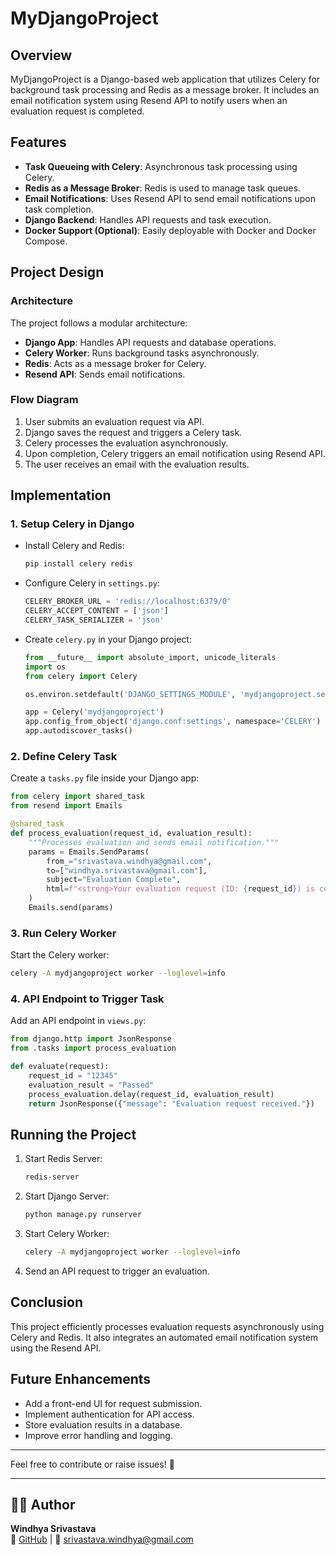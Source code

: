 # MyDjangoProject

## Overview
MyDjangoProject is a Django-based web application that utilizes Celery for background task processing and Redis as a message broker. It includes an email notification system using Resend API to notify users when an evaluation request is completed.

## Features
- **Task Queueing with Celery**: Asynchronous task processing using Celery.
- **Redis as a Message Broker**: Redis is used to manage task queues.
- **Email Notifications**: Uses Resend API to send email notifications upon task completion.
- **Django Backend**: Handles API requests and task execution.
- **Docker Support (Optional)**: Easily deployable with Docker and Docker Compose.

## Project Design

### Architecture
The project follows a modular architecture:
- **Django App**: Handles API requests and database operations.
- **Celery Worker**: Runs background tasks asynchronously.
- **Redis**: Acts as a message broker for Celery.
- **Resend API**: Sends email notifications.

### Flow Diagram
1. User submits an evaluation request via API.
2. Django saves the request and triggers a Celery task.
3. Celery processes the evaluation asynchronously.
4. Upon completion, Celery triggers an email notification using Resend API.
5. The user receives an email with the evaluation results.

## Implementation

### 1. Setup Celery in Django
- Install Celery and Redis:
  ```sh
  pip install celery redis
  ```
- Configure Celery in `settings.py`:
  ```python
  CELERY_BROKER_URL = 'redis://localhost:6379/0'
  CELERY_ACCEPT_CONTENT = ['json']
  CELERY_TASK_SERIALIZER = 'json'
  ```
- Create `celery.py` in your Django project:
  ```python
  from __future__ import absolute_import, unicode_literals
  import os
  from celery import Celery
  
  os.environ.setdefault('DJANGO_SETTINGS_MODULE', 'mydjangoproject.settings')
  
  app = Celery('mydjangoproject')
  app.config_from_object('django.conf:settings', namespace='CELERY')
  app.autodiscover_tasks()
  ```

### 2. Define Celery Task
Create a `tasks.py` file inside your Django app:
```python
from celery import shared_task
from resend import Emails

@shared_task
def process_evaluation(request_id, evaluation_result):
    """Processes evaluation and sends email notification."""
    params = Emails.SendParams(
        from_="srivastava.windhya@gmail.com",
        to=["windhya.srivastava@gmail.com"],
        subject="Evaluation Complete",
        html=f"<strong>Your evaluation request (ID: {request_id}) is complete.</strong><br>Result: {evaluation_result}",
    )
    Emails.send(params)
```

### 3. Run Celery Worker
Start the Celery worker:
```sh
celery -A mydjangoproject worker --loglevel=info
```

### 4. API Endpoint to Trigger Task
Add an API endpoint in `views.py`:
```python
from django.http import JsonResponse
from .tasks import process_evaluation

def evaluate(request):
    request_id = "12345"
    evaluation_result = "Passed"
    process_evaluation.delay(request_id, evaluation_result)
    return JsonResponse({"message": "Evaluation request received."})
```

## Running the Project
1. Start Redis Server:
   ```sh
   redis-server
   ```
2. Start Django Server:
   ```sh
   python manage.py runserver
   ```
3. Start Celery Worker:
   ```sh
   celery -A mydjangoproject worker --loglevel=info
   ```
4. Send an API request to trigger an evaluation.

## Conclusion
This project efficiently processes evaluation requests asynchronously using Celery and Redis. It also integrates an automated email notification system using the Resend API.

## Future Enhancements
- Add a front-end UI for request submission.
- Implement authentication for API access.
- Store evaluation results in a database.
- Improve error handling and logging.

---
Feel free to contribute or raise issues! 🚀



---

## 👩‍💻 Author
**Windhya Srivastava**  
🔗 [GitHub](https://github.com/heywindsssss) | 📧 srivastava.windhya@gmail.com

